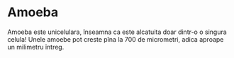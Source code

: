 # Amoeba

Amoeba este unicelulara, înseamna ca este alcatuita doar dintr-o o singura
celula! Unele amoebe pot creste pîna la 700 de micrometri, adica aproape un
milimetru întreg.
